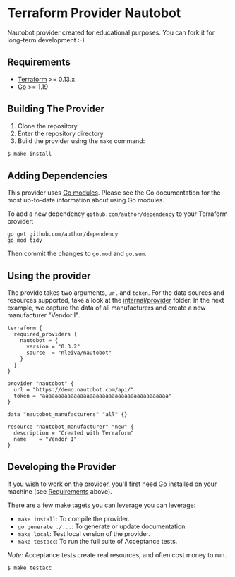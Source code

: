 # Terraform Provider Nautobot 

Nautobot provider created for educational purposes. You can fork it for long-term development :-)

## Requirements

-	[Terraform](https://www.terraform.io/downloads.html) >= 0.13.x
-	[Go](https://golang.org/doc/install) >= 1.19

## Building The Provider

1. Clone the repository
2. Enter the repository directory
3. Build the provider using the `make` command: 
```sh
$ make install
```

## Adding Dependencies

This provider uses [Go modules](https://github.com/golang/go/wiki/Modules).
Please see the Go documentation for the most up-to-date information about using Go modules.

To add a new dependency `github.com/author/dependency` to your Terraform provider:

```
go get github.com/author/dependency
go mod tidy
```

Then commit the changes to `go.mod` and `go.sum`.

## Using the provider


The provide takes two arguments, `url` and `token`. For the data sources and resources supported, take a look at the [internal/provider](internal/provider) folder. In the next example, we capture the data of all manufacturers and create a new manufacturer "Vendor I".


```hcl
terraform {
  required_providers {
    nautobot = {
      version = "0.3.2"
      source  = "nleiva/nautobot"
    }
  }
}

provider "nautobot" {
  url = "https://demo.nautobot.com/api/"
  token = "aaaaaaaaaaaaaaaaaaaaaaaaaaaaaaaaaaaaaaaa"
}

data "nautobot_manufacturers" "all" {}

resource "nautobot_manufacturer" "new" {
  description = "Created with Terraform"
  name    = "Vendor I"
}
```

## Developing the Provider

If you wish to work on the provider, you'll first need [Go](http://www.golang.org) installed on your machine (see [Requirements](#requirements) above).

There are a few make tagets you can leverage you can leverage:

- `make install`: To compile the provider.
- `go generate ./...`: To generate or update documentation.
- `make local`: Test local version of the provider.
- `make testacc`: To run the full suite of Acceptance tests.

*Note:* Acceptance tests create real resources, and often cost money to run.

```sh
$ make testacc
```
